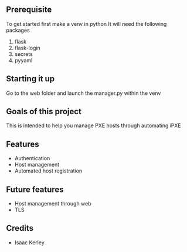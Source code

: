 ## Prerequisite
To get started first make a venv in python
It will need the following packages
1. flask
2. flask-login
3. secrets
4. pyyaml

## Starting it up
Go to the web folder and launch the manager.py within the venv

## Goals of this project
This is intended to help you manage PXE hosts through automating iPXE

## Features
* Authentication
* Host management
* Automated host registration

## Future features
* Host management through web
* TLS

## Credits
* Isaac Kerley
